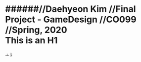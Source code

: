 ######//Daehyeon Kim   //Final Project - GameDesign   //CO099   //Spring, 2020   
This is an H1
=============
ㅗㅑ
